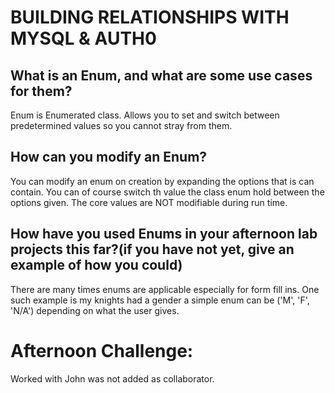 # BUILDING RELATIONSHIPS WITH MYSQL & AUTH0

## What is an Enum, and what are some use cases for them?
Enum is Enumerated class. Allows you to set and switch between predetermined values so you cannot stray from them.

## How can you modify an Enum?
You can modify an enum on creation by expanding the options that is can contain. You can of course switch th value the class enum hold between the options given. The core values are NOT modifiable during run time.

## How have you used Enums in your afternoon lab projects this far?(if you have not yet, give an example of how you could)
There are many times enums are applicable especially for form fill ins. One such example is my knights had a gender a simple enum can be ('M', 'F', 'N/A') depending on what the user gives.

# Afternoon Challenge:
Worked with John was not added as collaborator.